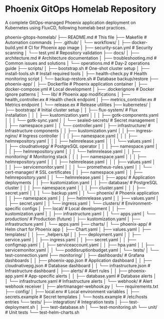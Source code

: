 # Phoenix GitOps Homelab Repository
A complete GitOps-managed Phoenix application deployment on Kubernetes using FluxCD, following homelab best practices.

 phoenix-gitops-homelab/
├── README.md                           # This file
├── Makefile                           # Automation commands
├── .github/
│   └── workflows/
│       ├── docker-build.yml           # CI for Phoenix app image
│       ├── security-scan.yml          # Security scanning
│       └── test.yml                   # Repository validation
├── docs/
│   ├── architecture.md               # Architecture documentation
│   ├── troubleshooting.md            # Common issues and solutions
│   └── operations.md                 # Day-2 operations guide
├── scripts/
│   ├── bootstrap.sh                  # One-shot cluster setup
│   ├── install-tools.sh              # Install required tools
│   ├── health-check.py               # Health monitoring script
│   └── backup-restore.sh             # Database backup/restore
├── phoenix-app/
│   ├── Dockerfile                    # Phoenix application container
│   ├── docker-compose.yml           # Local development
│   ├── .dockerignore                # Docker ignore patterns
│   └── lib/                         # Phoenix app modifications
│       ├── health_controller.ex     # Health check endpoint
│       ├── metrics_controller.ex    # Metrics endpoint
│       └── release.ex               # Release utilities
├── kubernetes/
│   ├── bootstrap/                   # Initial cluster setup
│   │   ├── flux-system/            # Flux installation
│   │   │   ├── kustomization.yaml
│   │   │   ├── gotk-components.yaml
│   │   │   └── gotk-sync.yaml
│   │   └── sealed-secrets/         # Secret management
│   │       ├── namespace.yaml
│   │       └── controller.yaml
│   ├── infrastructure/             # Infrastructure components
│   │   ├── kustomization.yaml
│   │   ├── ingress-nginx/         # Ingress controller
│   │   │   ├── namespace.yaml
│   │   │   ├── helmrepository.yaml
│   │   │   ├── helmrelease.yaml
│   │   │   └── values.yaml
│   │   ├── cloudnativepg/         # PostgreSQL operator
│   │   │   ├── namespace.yaml
│   │   │   ├── helmrepository.yaml
│   │   │   └── helmrelease.yaml
│   │   ├── monitoring/            # Monitoring stack
│   │   │   ├── namespace.yaml
│   │   │   ├── helmrepository.yaml
│   │   │   ├── helmrelease.yaml
│   │   │   ├── values.yaml
│   │   │   ├── servicemonitor.yaml
│   │   │   └── prometheus-rules.yaml
│   │   └── cert-manager/          # SSL certificates
│   │       ├── namespace.yaml
│   │       ├── helmrepository.yaml
│   │       └── helmrelease.yaml
│   ├── apps/                      # Application deployments
│   │   ├── kustomization.yaml
│   │   ├── database/              # PostgreSQL cluster
│   │   │   ├── namespace.yaml
│   │   │   ├── cluster.yaml
│   │   │   ├── secret.yaml
│   │   │   └── backup.yaml
│   │   └── phoenix/               # Phoenix application
│   │       ├── namespace.yaml
│   │       ├── helmrelease.yaml
│   │       ├── values.yaml
│   │       ├── secret.yaml
│   │       └── ingress.yaml
│   └── clusters/                  # Environment-specific configs
│       ├── local/                 # Local development
│       │   ├── kustomization.yaml
│       │   ├── infrastructure.yaml
│       │   └── apps.yaml
│       └── production/            # Production (future)
│           ├── kustomization.yaml
│           ├── infrastructure.yaml
│           └── apps.yaml
├── charts/
│   └── phoenix-app/               # Helm chart for Phoenix app
│       ├── Chart.yaml
│       ├── values.yaml
│       ├── templates/
│       │   ├── _helpers.tpl
│       │   ├── deployment.yaml
│       │   ├── service.yaml
│       │   ├── ingress.yaml
│       │   ├── secret.yaml
│       │   ├── configmap.yaml
│       │   ├── serviceaccount.yaml
│       │   ├── hpa.yaml
│       │   ├── servicemonitor.yaml
│       │   └── poddisruptionbudget.yaml
│       └── tests/
│           └── test-connection.yaml
├── monitoring/
│   ├── dashboards/               # Grafana dashboards
│   │   ├── phoenix-app.json     # Application dashboard
│   │   ├── cloudnativepg.json   # Database dashboard
│   │   └── infrastructure.json  # Infrastructure dashboard
│   ├── alerts/                  # Alert rules
│   │   ├── phoenix-app.yaml    # App-specific alerts
│   │   ├── database.yaml       # Database alerts
│   │   └── infrastructure.yaml # Infrastructure alerts
│   └── webhook/                 # Alert webhook receiver
│       ├── alertmanager-webhook.py
│       └── requirements.txt
├── config/
│   ├── local.env               # Local environment variables
│   ├── secrets.example         # Secret templates
│   └── hosts.example          # /etc/hosts entries
└── tests/
    ├── integration/           # Integration tests
    │   ├── test-deployment.sh
    │   ├── test-database.sh
    │   └── test-monitoring.sh
    └── unit/                  # Unit tests
        └── test-helm-charts.sh
